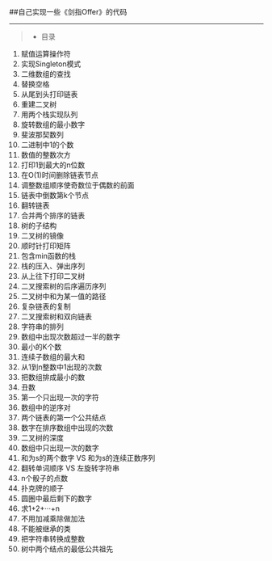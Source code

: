 ##自己实现一些《剑指Offer》的代码


---
>* 目录
 1. 赋值运算操作符
 2. 实现Singleton模式
 3. 二维数组的查找
 4. 替换空格
 5. 从尾到头打印链表
 6. 重建二叉树
 7. 用两个栈实现队列
 8. 旋转数组的最小数字
 9. 斐波那契数列
 10. 二进制中1的个数
 11. 数值的整数次方
 12. 打印1到最大的n位数
 13. 在O(1)时间删除链表节点
 14. 调整数组顺序使奇数位于偶数的前面
 15. 链表中倒数第k个节点
 16. 翻转链表
 17. 合并两个排序的链表
 18. 树的子结构
 19. 二叉树的镜像
 20. 顺时针打印矩阵
 21. 包含min函数的栈
 22. 栈的压入、弹出序列
 23. 从上往下打印二叉树
 24. 二叉搜索树的后序遍历序列
 25. 二叉树中和为某一值的路径
 26. 复杂链表的复制
 27. 二叉搜索树和双向链表
 28. 字符串的排列
 29. 数组中出现次数超过一半的数字
 30. 最小的K个数
 31. 连续子数组的最大和
 32. 从1到n整数中1出现的次数
 33. 把数组排成最小的数
 34. 丑数
 35. 第一个只出现一次的字符
 36. 数组中的逆序对
 37. 两个链表的第一个公共结点
 38. 数字在排序数组中出现的次数
 39. 二叉树的深度
 40. 数组中只出现一次的数字
 41. 和为s的两个数字 VS 和为s的连续正数序列
 42. 翻转单词顺序 VS 左旋转字符串
 43. n个骰子的点数
 44. 扑克牌的顺子
 45. 圆圈中最后剩下的数字
 46. 求1+2+···+n
 47. 不用加减乘除做加法
 48. 不能被继承的类
 49. 把字符串转换成整数
 50. 树中两个结点的最低公共祖先

